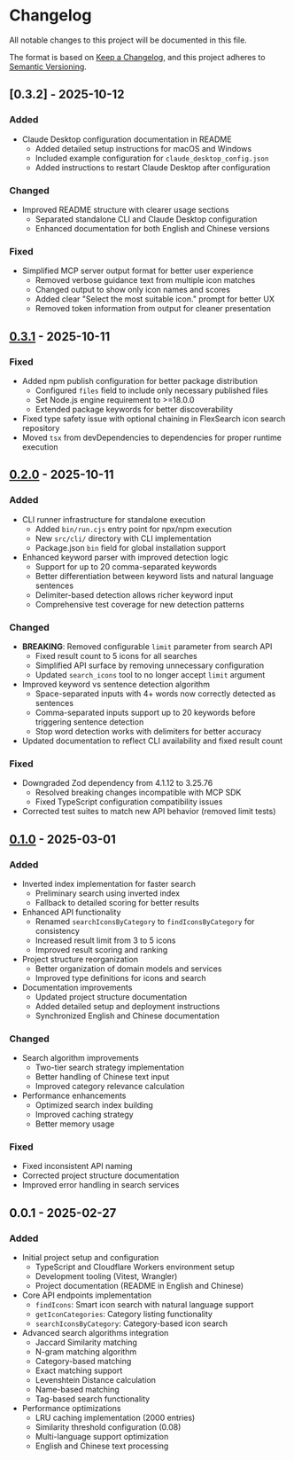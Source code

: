 # Changelog

All notable changes to this project will be documented in this file.

The format is based on [Keep a Changelog](https://keepachangelog.com/en/1.1.0/),
and this project adheres to [Semantic Versioning](https://semver.org/spec/v2.0.0.html).


## [0.3.2] - 2025-10-12

### Added
- Claude Desktop configuration documentation in README
  - Added detailed setup instructions for macOS and Windows
  - Included example configuration for `claude_desktop_config.json`
  - Added instructions to restart Claude Desktop after configuration

### Changed
- Improved README structure with clearer usage sections
  - Separated standalone CLI and Claude Desktop configuration
  - Enhanced documentation for both English and Chinese versions

### Fixed
- Simplified MCP server output format for better user experience
  - Removed verbose guidance text from multiple icon matches
  - Changed output to show only icon names and scores
  - Added clear "Select the most suitable icon." prompt for better UX
  - Removed token information from output for cleaner presentation


## [0.3.1] - 2025-10-11

### Fixed
- Added npm publish configuration for better package distribution
  - Configured `files` field to include only necessary published files
  - Set Node.js engine requirement to >=18.0.0
  - Extended package keywords for better discoverability
- Fixed type safety issue with optional chaining in FlexSearch icon search repository
- Moved `tsx` from devDependencies to dependencies for proper runtime execution


## [0.2.0] - 2025-10-11

### Added
- CLI runner infrastructure for standalone execution
  - Added `bin/run.cjs` entry point for npx/npm execution
  - New `src/cli/` directory with CLI implementation
  - Package.json `bin` field for global installation support
- Enhanced keyword parser with improved detection logic
  - Support for up to 20 comma-separated keywords
  - Better differentiation between keyword lists and natural language sentences
  - Delimiter-based detection allows richer keyword input
  - Comprehensive test coverage for new detection patterns

### Changed
- **BREAKING**: Removed configurable `limit` parameter from search API
  - Fixed result count to 5 icons for all searches
  - Simplified API surface by removing unnecessary configuration
  - Updated `search_icons` tool to no longer accept `limit` argument
- Improved keyword vs sentence detection algorithm
  - Space-separated inputs with 4+ words now correctly detected as sentences
  - Comma-separated inputs support up to 20 keywords before triggering sentence detection
  - Stop word detection works with delimiters for better accuracy
- Updated documentation to reflect CLI availability and fixed result count

### Fixed
- Downgraded Zod dependency from 4.1.12 to 3.25.76
  - Resolved breaking changes incompatible with MCP SDK
  - Fixed TypeScript configuration compatibility issues
- Corrected test suites to match new API behavior (removed limit tests)


## [0.1.0] - 2025-03-01

### Added
- Inverted index implementation for faster search
  - Preliminary search using inverted index
  - Fallback to detailed scoring for better results
- Enhanced API functionality
  - Renamed `searchIconsByCategory` to `findIconsByCategory` for consistency
  - Increased result limit from 3 to 5 icons
  - Improved result scoring and ranking
- Project structure reorganization
  - Better organization of domain models and services
  - Improved type definitions for icons and search
- Documentation improvements
  - Updated project structure documentation
  - Added detailed setup and deployment instructions
  - Synchronized English and Chinese documentation

### Changed
- Search algorithm improvements
  - Two-tier search strategy implementation
  - Better handling of Chinese text input
  - Improved category relevance calculation
- Performance enhancements
  - Optimized search index building
  - Improved caching strategy
  - Better memory usage

### Fixed
- Fixed inconsistent API naming
- Corrected project structure documentation
- Improved error handling in search services


## 0.0.1 - 2025-02-27

### Added
- Initial project setup and configuration
  - TypeScript and Cloudflare Workers environment setup
  - Development tooling (Vitest, Wrangler)
  - Project documentation (README in English and Chinese)
- Core API endpoints implementation
  - `findIcons`: Smart icon search with natural language support
  - `getIconCategories`: Category listing functionality
  - `searchIconsByCategory`: Category-based icon search
- Advanced search algorithms integration
  - Jaccard Similarity matching
  - N-gram matching algorithm
  - Category-based matching
  - Exact matching support
  - Levenshtein Distance calculation
  - Name-based matching
  - Tag-based search functionality
- Performance optimizations
  - LRU caching implementation (2000 entries)
  - Similarity threshold configuration (0.08)
  - Multi-language support optimization
  - English and Chinese text processing

[0.3.1]: https://github.com/fradser/mcp-server-remix-icon/compare/v0.2.0...v0.3.1
[0.2.0]: https://github.com/fradser/mcp-server-remix-icon/compare/v0.1.0...v0.2.0
[0.1.0]: https://github.com/fradser/mcp-server-remix-icon/compare/v0.0.1...v0.1.0